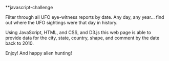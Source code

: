 **javascript-challenge

Filter through all UFO eye-witness reports by date. Any day, any year... find out where the UFO sightings were that day in history.

Using JavaScript, HTML, and CSS, and D3.js this web page is able to provide data for the city, state, country, shape, and comment by the date back to 2010.

Enjoy! And happy alien hunting!
